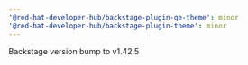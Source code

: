 ```yaml
---
'@red-hat-developer-hub/backstage-plugin-qe-theme': minor
'@red-hat-developer-hub/backstage-plugin-theme': minor
---
```


Backstage version bump to v1.42.5
